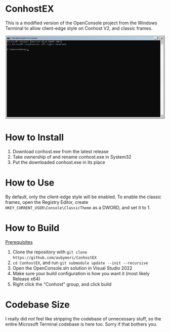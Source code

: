 # ConhostEX
This is a modified version of the OpenConsole project from the Windows Terminal
to allow client-edge style on Conhost V2, and classic frames.

![ConhostEX](ConhostEX.png)

# How to Install
1. Download conhost.exe from the latest release
2. Take ownership of and rename conhost.exe in System32
3. Put the downloaded conhost.exe in its place

# How to Use
By default, only the client-edge style will be enabled. To enable the classic
frames, open the Registry Editor, create `HKEY_CURRENT_USER\Console\ClassicTheme`
as a DWORD, and set it to 1.

# How to Build
[Prerequisites](https://github.com/aubymori/ConhostEX#prerequisites)

1. Clone the repository with `git clone https://github.com/aubymori/ConhostEX`
2. `cd ConhostEX`, and run `git submodule update --init --recursive`
3. Open the OpenConsole.sln solution in Visual Studio 2022
4. Make sure your build configuration is how you want it (most likely Release x64)
5. Right click the "Conhost" group, and click build

# Codebase Size
I really did *not* feel like stripping the codebase of unnecessary stuff,
so the entire Microsoft Terminal codebase is here too. Sorry if that bothers you.